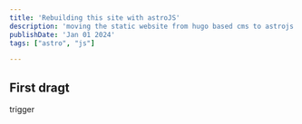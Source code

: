 ```yaml
---
title: 'Rebuilding this site with astroJS'
description: 'moving the static website from hugo based cms to astrojs'
publishDate: 'Jan 01 2024'
tags: ["astro", "js"]

---
```


## First dragt
trigger

